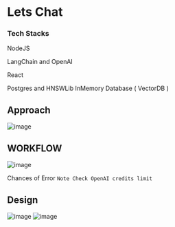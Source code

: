 # Lets Chat

### Tech Stacks
NodeJS

LangChain and OpenAI

React

Postgres and HNSWLib InMemory Database ( VectorDB ) 



## Approach

![image](https://github.com/user-attachments/assets/ab6ba137-177f-4fc3-92c6-ea2ea0be40ef)

## WORKFLOW

![image](https://github.com/user-attachments/assets/e30c5a54-6d59-4e7f-9689-2fd28aa9b741)



Chances of Error
``` Note Check OpenAI credits limit ```

## Design
![image](https://github.com/user-attachments/assets/49026887-2ef0-455b-a380-74dc5f5524c7)
![image](https://github.com/user-attachments/assets/9ca60e7b-1147-48fa-a4b6-2d65cb95659f)


